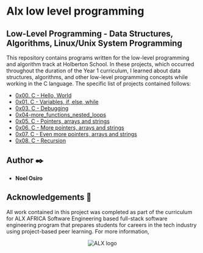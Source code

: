 # Alx low level programming
## Low-Level Programming - Data Structures, Algorithms, Linux/Unix System Programming

This repository contains programs written for the low-level programming and
algorithm track at Holberton School. In these projects, which  occurred
throughout the duration of the Year 1 curriculum, I learned about data
structures, algorithms, and other low-level programming concepts while
working in the C language. The specific list of projects contained follows:

* [0x00. C - Hello, World](./0x00-hello_world)
* [0x01. C - Variables, if, else, while](./0x01-variables_if_else_while)
* [0x03. C - Debugging](./0x03-debugging)
* [0x04-more_functions_nested_loops](./0x04-more_functions_nested_loops)
* [0x05. C - Pointers, arrays and strings](./0x05-pointers_arrays_strings)
* [0x06. C - More pointers, arrays and strings](./0x06-pointers_arrays_strings)
* [0x07. C - Even more pointers, arrays and strings](./0x07-pointers_arrays_strings)
* [0x08. C - Recursion](./0x08-recursion)

## Author :black_nib:

* __Noel Osiro__ 

## Acknowledgements :pray:

All work contained in this project was completed as part of the curriculum for
ALX AFRICA Software Engineering based full-stack software engineering program that prepares students for careers in the tech industry
using project-based peer learning. For more information,

<p align="center">
  <img
    src="[http://www.holbertonschool.com/holberton-logo.png](https://www.google.com/imgres?imgurl=https%3A%2F%2Fafricabusinesscommunities.com%2FImages%2FKey%2520Logos%2Falx.png&tbnid=5-JzyhfKP7W9VM&vet=1&imgrefurl=https%3A%2F%2Fafricabusinesscommunities.com%2Ftech%2Ftech-news%2Fkenya-alx-and-mastercard-announce-fully-funded-training-for-african-youths%2F&docid=1Yz3_6FhrB8uDM&w=540&h=372&source=sh%2Fx%2Fim)"
    alt="ALX logo">
</p>
